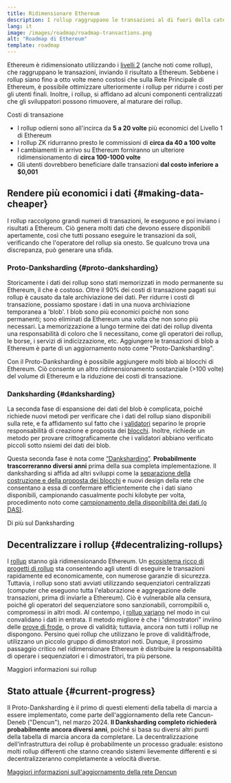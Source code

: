 ```yaml
---
title: Ridimensionare Ethereum
description: I rollup raggruppano le transazioni al di fuori della catena, riducendo i costi per l'utente. Tuttavia, il modo in cui i rollup utilizzano i dati al momento è troppo costoso, il che limita l'economicità delle transazioni. Il Proto-Danksharding lo corregge.
lang: it
image: /images/roadmap/roadmap-transactions.png
alt: "Roadmap di Ethereum"
template: roadmap
---
```


Ethereum è ridimensionato utilizzando i [livelli 2](/layer-2/#rollups) (anche noti come rollup), che raggruppano le transazioni, inviando il risultato a Ethereum. Sebbene i rollup siano fino a otto volte meno costosi che sulla Rete Principale di Ethereum, è possibile ottimizzare ulteriormente i rollup per ridurre i costi per gli utenti finali. Inoltre, i rollup, si affidano ad alcuni componenti centralizzati che gli sviluppatori possono rimuovere, al maturare dei rollup.

<Alert className="mb-8">
<AlertContent>
  <AlertTitle>Costi di transazione</AlertTitle>
  <ul style={{ marginBottom: 0 }}>
    <li>I rollup odierni sono all'incirca da <strong>5 a 20 volte</strong> più economici del Livello 1 di Ethereum</li>
    <li>I rollup ZK ridurranno presto le commissioni di <strong>circa da 40 a 100 volte</strong></li>
    <li>I cambiamenti in arrivo su Ethereum forniranno un ulteriore ridimensionamento di <strong>circa 100-1000 volte</strong></li>
    <li style={{ marginBottom: 0 }}>Gli utenti dovrebbero beneficiare dalle transazioni <strong>dal costo inferiore a $0,001</strong></li>
  </ul>
</AlertContent>
</Alert>

## Rendere più economici i dati {#making-data-cheaper}

I rollup raccolgono grandi numeri di transazioni, le eseguono e poi inviano i risultati a Ethereum. Ciò genera molti dati che devono essere disponibili apertamente, così che tutti possano eseguire le transazioni da soli, verificando che l'operatore del rollup sia onesto. Se qualcuno trova una discrepanza, può generare una sfida.

### Proto-Danksharding {#proto-danksharding}

Storicamente i dati dei rollup sono stati memorizzati in modo permanente su Ethereum, il che è costoso. Oltre il 90% dei costi di transazione pagati sui rollup è causato da tale archiviazione dei dati. Per ridurre i costi di transazione, possiamo spostare i dati in una nuova archiviazione temporanea a 'blob'. I blob sono più economici poiché non sono permanenti; sono eliminati da Ethereum una volta che non sono più necessari. La memorizzazione a lungo termine dei dati dei rollup diventa una responsabilità di coloro che li necessitano, come gli operatori dei rollup, le borse, i servizi di indicizzazione, etc. Aggiungere le transazioni di blob a Ethereum è parte di un aggiornamento noto come "Proto-Danksharding".

Con il Proto-Danksharding è possibile aggiungere molti blob ai blocchi di Ethereum. Ciò consente un altro ridimensionamento sostanziale (>100 volte) del volume di Ethereum e la riduzione dei costi di transazione.

### Danksharding {#danksharding}

La seconda fase di espansione dei dati del blob è complicata, poiché richiede nuovi metodi per verificare che i dati del rollup siano disponibili sulla rete, e fa affidamento sul fatto che i [validatori](/glossary/#validator) separino le proprie responsabilità di creazione e proposta dei [blocchi](/glossary/#block). Inoltre, richiede un metodo per provare crittograficamente che i validatori abbiano verificato piccoli sotto nsiemi dei dati dei blob.

Questa seconda fase è nota come [“Danksharding”](/roadmap/danksharding/). **Probabilmente trascorreranno diversi anni** prima della sua completa implementazione. Il danksharding si affida ad altri sviluppi come la [separazione della costruzione e della proposta dei blocchi](/roadmap/pbs) e nuovi design della rete che consentano a essa di confermare efficientemente che i dati siano disponibili, campionando casualmente pochi kilobyte per volta, procedimento noto come [campionamento della disponibilità dei dati (o DAS)](/developers/docs/data-availability).

<ButtonLink variant="outline-color" href="/roadmap/danksharding/">Di più sul Danksharding</ButtonLink>

## Decentralizzare i rollup {#decentralizing-rollups}

I [rollup](/layer-2) stanno già ridimensionando Ethereum. Un [ecosistema ricco di progetti di rollup](https://l2beat.com/scaling/tvl) sta consentendo agli utenti di eseguire le transazioni rapidamente ed economicamente, con numerose garanzie di sicurezza. Tuttavia, i rollup sono stati avviati utilizzando sequenziatori centralizzati (computer che eseguono tutta l'elaborazione e aggregazione delle transazioni, prima di inviarle a Ethereum). Ciò è vulnerabile alla censura, poiché gli operatori del sequenziatore sono sanzionabili, corrompibili o, compromessi in altri modi. Al contempo, i [rollup variano](https://l2beat.com) nel modo in cui convalidano i dati in entrata. Il metodo migliore è che i "dimostratori" inviino delle [prove di frode](/glossary/#fraud-proof), o prove di validità; tuttavia, ancora non tutti i rollup ne dispongono. Persino quei rollup che utilizzano le prove di validità/frode, utilizzano un piccolo gruppo di dimostratori noti. Dunque, il prossimo passaggio critico nel ridimensionare Ethereum è distribuire la responsabilità di operare i sequenziatori e i dimostratori, tra più persone.

<ButtonLink variant="outline-color" href="/developers/docs/scaling/">Maggiori informazioni sui rollup</ButtonLink>

## Stato attuale {#current-progress}

Il Proto-Danksharding è il primo di questi elementi della tabella di marcia a essere implementato, come parte dell'aggiornamento della rete Cancun-Deneb ("Dencun"), nel marzo 2024. **Il Danksharding completo richiederà probabilmente ancora diversi anni**, poiché si basa su diversi altri punti della tabella di marcia ancora da completare. La decentralizzazione dell'infrastruttura dei rollup è probabilmente un processo graduale: esistono molti rollup differenti che stanno creando sistemi lievemente differenti e si decentralizzeranno completamente a velocità diverse.

[Maggiori informazioni sull'aggiornamento della rete Dencun](/roadmap/dencun/)

<QuizWidget quizKey="scaling" />
